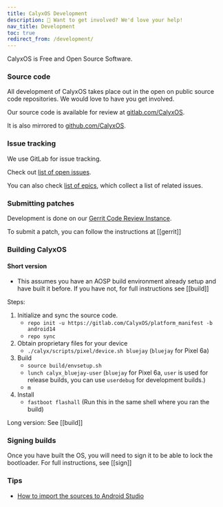 ```yaml
---
title: CalyxOS Development
description: 💁 Want to get involved? We'd love your help!
nav_title: Development
toc: true
redirect_from: /development/
---
```


CalyxOS is Free and Open Source Software.

### Source code

All development of CalyxOS takes place out in the open on public source code repositories. We would love to have you get involved.

Our source code is available for review at [gitlab.com/CalyxOS](https://gitlab.com/CalyxOS).

It is also mirrored to [github.com/CalyxOS](https://github.com/CalyxOS).

### Issue tracking

We use GitLab for issue tracking.

Check out [list of open issues](https://gitlab.com/CalyxOS/calyxos/issues/).

You can also check [list of epics](https://gitlab.com/groups/CalyxOS/-/epics), which collect a list of related issues.

### Submitting patches

Development is done on our [Gerrit Code Review Instance](https://review.calyxos.org/).

To submit a patch, you can follow the instructions at [[gerrit]]

### Building CalyxOS

#### Short version
* This assumes you have an AOSP build environment already setup and have built it before. If you have not, for full instructions see [[build]]

Steps:
1. Initialize and sync the source code.
   * `repo init -u https://gitlab.com/CalyxOS/platform_manifest -b android14`
   * `repo sync`
2. Obtain proprietary files for your device
   * `./calyx/scripts/pixel/device.sh bluejay` (`bluejay` for Pixel 6a)
3. Build
   * `source build/envsetup.sh`
   * `lunch calyx_bluejay-user` (`bluejay` for Pixel 6a, `user` is used for release builds, you can use `userdebug` for development builds.)
   * `m`
4. Install
   * `fastboot flashall` (Run this in the same shell where you ran the build)

Long version: See [[build]]

### Signing builds
Once you have built the OS, you will need to sign it to be able to lock the bootloader. For full instructions, see [[sign]]

### Tips

* [How to import the sources to Android Studio](https://wiki.lineageos.org/import-android-studio-howto.html)

<br />
